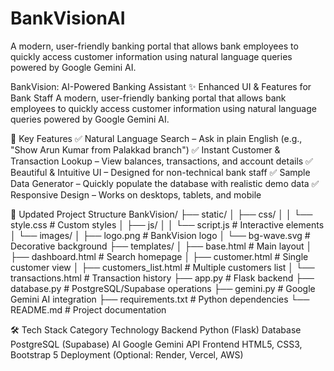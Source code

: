 # BankVisionAI
A modern, user-friendly banking portal that allows bank employees to quickly access customer information using natural language queries powered by Google Gemini AI.

BankVision: AI-Powered Banking Assistant
✨ Enhanced UI & Features for Bank Staff
A modern, user-friendly banking portal that allows bank employees to quickly access customer information using natural language queries powered by Google Gemini AI.

🚀 Key Features
✅ Natural Language Search – Ask in plain English (e.g., "Show Arun Kumar from Palakkad branch")
✅ Instant Customer & Transaction Lookup – View balances, transactions, and account details
✅ Beautiful & Intuitive UI – Designed for non-technical bank staff
✅ Sample Data Generator – Quickly populate the database with realistic demo data
✅ Responsive Design – Works on desktops, tablets, and mobile

📂 Updated Project Structure
BankVision/
├── static/
│   ├── css/
│   │   └── style.css          # Custom styles
│   ├── js/
│   │   └── script.js          # Interactive elements
│   └── images/
│       ├── logo.png           # BankVision logo
│       └── bg-wave.svg        # Decorative background
├── templates/
│   ├── base.html             # Main layout
│   ├── dashboard.html        # Search homepage
│   ├── customer.html         # Single customer view
│   ├── customers_list.html   # Multiple customers list
│   └── transactions.html     # Transaction history
├── app.py                   # Flask backend
├── database.py              # PostgreSQL/Supabase operations
├── gemini.py                # Google Gemini AI integration
├── requirements.txt         # Python dependencies
└── README.md                # Project documentation

🛠 Tech Stack
Category	Technology
Backend	Python (Flask)
Database	PostgreSQL (Supabase)
AI	Google Gemini API
Frontend	HTML5, CSS3, Bootstrap 5
Deployment	(Optional: Render, Vercel, AWS)

